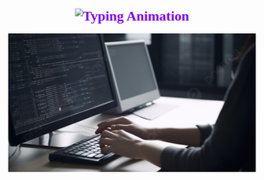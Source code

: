 <div align="center" style="font-family: Georgia, serif; color: #8000FF;">

  <h1>
    <img
      src="https://readme-typing-svg.herokuapp.com?font=Georgia&size=36&duration=7000&pause=500&color=8000FF&center=true&vCenter=true&width=700&lines=Привет,+меня+зовут+Денис!;Я+погружаюсь+в+мир;Data+Science!"
      alt="Typing Animation"
    />
  </h1>

  <p>
    <img
      src="https://github.com/monahspb/monahspb/blob/main/%D0%B3%D0%B8%D1%82%D1%85%D0%B0%D0%B1.jpg?raw=true"
      width="800"
      alt="Coding Illustration"
    />
  </p>

</div>
